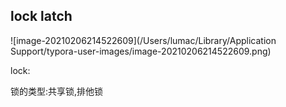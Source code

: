 ## lock latch

![image-20210206214522609](/Users/lumac/Library/Application Support/typora-user-images/image-20210206214522609.png)

lock:

锁的类型:共享锁,排他锁

